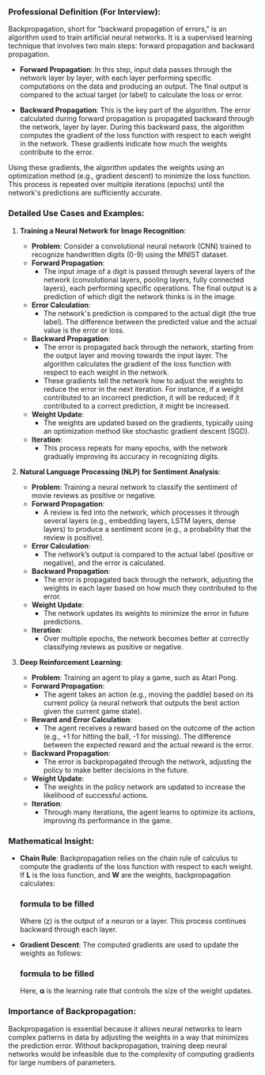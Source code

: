 
### Professional Definition (For Interview):
Backpropagation, short for "backward propagation of errors," is an algorithm used to train artificial neural networks. It is a supervised learning technique that involves two main steps: forward propagation and backward propagation.

- **Forward Propagation**: In this step, input data passes through the network layer by layer, with each layer performing specific computations on the data and producing an output. The final output is compared to the actual target (or label) to calculate the loss or error.

- **Backward Propagation**: This is the key part of the algorithm. The error calculated during forward propagation is propagated backward through the network, layer by layer. During this backward pass, the algorithm computes the gradient of the loss function with respect to each weight in the network. These gradients indicate how much the weights contribute to the error.

Using these gradients, the algorithm updates the weights using an optimization method (e.g., gradient descent) to minimize the loss function. This process is repeated over multiple iterations (epochs) until the network's predictions are sufficiently accurate.

### Detailed Use Cases and Examples:

1. **Training a Neural Network for Image Recognition**:
   - **Problem**: Consider a convolutional neural network (CNN) trained to recognize handwritten digits (0-9) using the MNIST dataset.
   - **Forward Propagation**:
     - The input image of a digit is passed through several layers of the network (convolutional layers, pooling layers, fully connected layers), each performing specific operations. The final output is a prediction of which digit the network thinks is in the image.
   - **Error Calculation**:
     - The network's prediction is compared to the actual digit (the true label). The difference between the predicted value and the actual value is the error or loss.
   - **Backward Propagation**:
     - The error is propagated back through the network, starting from the output layer and moving towards the input layer. The algorithm calculates the gradient of the loss function with respect to each weight in the network.
     - These gradients tell the network how to adjust the weights to reduce the error in the next iteration. For instance, if a weight contributed to an incorrect prediction, it will be reduced; if it contributed to a correct prediction, it might be increased.
   - **Weight Update**:
     - The weights are updated based on the gradients, typically using an optimization method like stochastic gradient descent (SGD).
   - **Iteration**:
     - This process repeats for many epochs, with the network gradually improving its accuracy in recognizing digits.

2. **Natural Language Processing (NLP) for Sentiment Analysis**:
   - **Problem**: Training a neural network to classify the sentiment of movie reviews as positive or negative.
   - **Forward Propagation**:
     - A review is fed into the network, which processes it through several layers (e.g., embedding layers, LSTM layers, dense layers) to produce a sentiment score (e.g., a probability that the review is positive).
   - **Error Calculation**:
     - The network’s output is compared to the actual label (positive or negative), and the error is calculated.
   - **Backward Propagation**:
     - The error is propagated back through the network, adjusting the weights in each layer based on how much they contributed to the error.
   - **Weight Update**:
     - The network updates its weights to minimize the error in future predictions.
   - **Iteration**:
     - Over multiple epochs, the network becomes better at correctly classifying reviews as positive or negative.

3. **Deep Reinforcement Learning**:
   - **Problem**: Training an agent to play a game, such as Atari Pong.
   - **Forward Propagation**:
     - The agent takes an action (e.g., moving the paddle) based on its current policy (a neural network that outputs the best action given the current game state).
   - **Reward and Error Calculation**:
     - The agent receives a reward based on the outcome of the action (e.g., +1 for hitting the ball, -1 for missing). The difference between the expected reward and the actual reward is the error.
   - **Backward Propagation**:
     - The error is backpropagated through the network, adjusting the policy to make better decisions in the future.
   - **Weight Update**:
     - The weights in the policy network are updated to increase the likelihood of successful actions.
   - **Iteration**:
     - Through many iterations, the agent learns to optimize its actions, improving its performance in the game.

### Mathematical Insight:

- **Chain Rule**: Backpropagation relies on the chain rule of calculus to compute the gradients of the loss function with respect to each weight. If **L** is the loss function, and **W** are the weights, backpropagation calculates:  
  ### formula to be filled 
  Where (&#x0225;) is the output of a neuron or a layer. This process continues backward through each layer.

- **Gradient Descent**: The computed gradients are used to update the weights as follows:  
  ### formula to be filled 
  Here, <b>&alpha;</b> is the learning rate that controls the size of the weight updates.

### Importance of Backpropagation:
Backpropagation is essential because it allows neural networks to learn complex patterns in data by adjusting the weights in a way that minimizes the prediction error. Without backpropagation, training deep neural networks would be infeasible due to the complexity of computing gradients for large numbers of parameters.